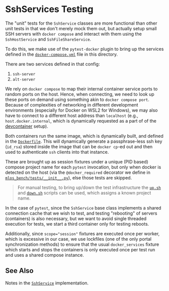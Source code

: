 # SshServices Testing

The "unit" tests for the `SshService` classes are more functional than other unit tests in that we don't merely mock them out, but actually setup small SSH servers with `docker compose` and interact with them using the `SshHostService` and `SshFileShareService`.

To do this, we make use of the `pytest-docker` plugin to bring up the services defined in the [`docker-compose.yml`](./docker-compose.yml) file in this directory.

There are two services defined in that config:

1. `ssh-server`
1. `alt-server`

We rely on `docker compose` to map their internal container service ports to random ports on the host.
Hence, when connecting, we need to look up these ports on demand using something akin to `docker compose port`.
Because of complexities of networking in different development environments (especially for Docker on WSL2 for Windows), we may also have to connect to a different host address than `localhost` (e.g., `host.docker.internal`, which is dynamically requested as a part of of the [devcontainer](../../../../../../.devcontainer/docker-compose.yml) setup).

Both containers run the same image, which is dynamically built, and defined in the [`Dockerfile`](./Dockerfile).
This will dynamically generate a passphrase-less ssh key (`id_rsa`) stored inside the image that can be `docker cp`-ed out and then used to authenticate `ssh` clients into that instance.

These are brought up as session fixtures under a unique (PID based) compose project name for each `pytest` invocation, but only when docker is detected on the host (via the `@docker_required` decorator we define in [`mlos_bench/tests/__init__.py`](../../../__init__.py)), else those tests are skipped.

> For manual testing, to bring up/down the test infrastructure the [`up.sh`](./up.sh) and [`down.sh`](./down.sh) scripts can be used, which assigns a known project name.

In the case of `pytest`, since the `SshService` base class implements a shared connection cache that we wish to test, and testing "rebooting" of servers (containers) is also necessary, but we want to avoid single threaded execution for tests, we start a third container only for testing reboots.

Additionally, since `scope="session"` fixtures are executed once per worker, which is excessive in our case, we use lockfiles (one of the only portal synchronization methods) to ensure that the usual `docker_services` fixture which starts and stops the containers is only executed once per test run and uses a shared compose instance.

## See Also

Notes in the [`SshService`](../../../../services/remote/ssh/ssh_service.py) implementation.
